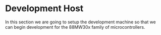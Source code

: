 # Development Host

In this section we are going to setup the development machine so that we can begin development for the 88MW30x family of microcontrollers.
